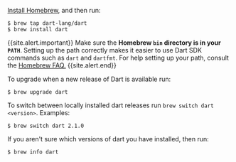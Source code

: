 [Install Homebrew](https://brew.sh), and then run:

```terminal
$ brew tap dart-lang/dart
$ brew install dart
```
{{site.alert.important}}
  Make sure the **Homebrew `bin` directory is in your `PATH`**. Setting up the
  path correctly makes it easier to use Dart SDK commands such as `dart` and
  `dartfmt`. For help setting up your path, consult the [Homebrew
  FAQ.](https://docs.brew.sh/FAQ)
{{site.alert.end}}

To upgrade when a new release of Dart is available run:

```terminal
$ brew upgrade dart
```

To switch between locally installed dart releases run
`brew switch dart <version>`. Examples:

```terminal
$ brew switch dart 2.1.0
```

If you aren't sure which versions of dart you have installed, then run:

```terminal
$ brew info dart
```